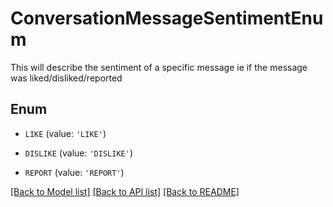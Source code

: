 # ConversationMessageSentimentEnum

This will describe the sentiment of a specific message ie if the message was liked/disliked/reported

## Enum

* `LIKE` (value: `'LIKE'`)

* `DISLIKE` (value: `'DISLIKE'`)

* `REPORT` (value: `'REPORT'`)

[[Back to Model list]](../README.md#documentation-for-models) [[Back to API list]](../README.md#documentation-for-api-endpoints) [[Back to README]](../README.md)


